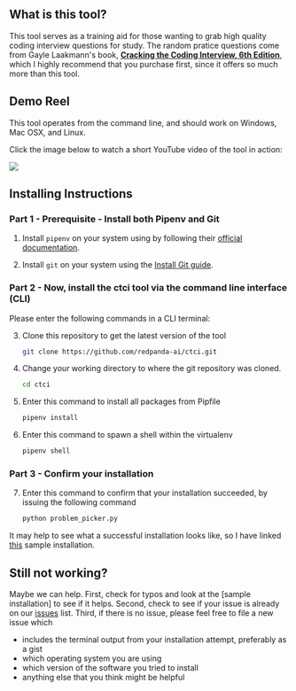 ## What is this tool?

This tool serves as a training aid for those wanting to grab high quality coding interview questions for study. The random pratice questions come from Gayle Laakmann's book, [**Cracking the Coding Interview, 6th Edition**](http://shortn/_y6ydorMcDP), which I highly recommend that you purchase first, since it offers so much more than this tool.

## Demo Reel
This tool operates from the command line, and should work on Windows, Mac OSX, and Linux. 

Click the image below to watch a short YouTube video of the tool in action:

[![](http://img.youtube.com/vi/U8GumpZ9LMk/0.jpg)](http://www.youtube.com/watch?v=U8GumpZ9LMk "Random Interview Question Picker")

## Installing Instructions

### Part 1 - Prerequisite - Install both Pipenv and Git

1. Install `pipenv` on your system using by following their [official documentation](https://pipenv.pypa.io/en/latest/installation/).

2. Install `git` on your system using the [Install Git guide](https://github.com/git-guides/install-git).


### Part 2 - Now, install the ctci tool via the command line interface (CLI)

Please enter the following commands in a CLI terminal:
 
3. Clone this repository to get the latest version of the tool
   ```sh
   git clone https://github.com/redpanda-ai/ctci.git
   ```
4. Change your working directory to where the git repository was cloned.
   ```sh
   cd ctci
   ```  
5. Enter this command to install all packages from Pipfile
   ```sh
   pipenv install
   ```
6. Enter this command to spawn a shell within the virtualenv
   ```sh
   pipenv shell
   ```

### Part 3 - Confirm your installation

7. Enter this command to confirm that your installation succeeded, by issuing the following command
   ```sh
   python problem_picker.py
   ```
It may help to see what a successful installation looks like, so I have linked [this](https://gist.github.com/redpanda-ai/0c189909ed021dd86d6a4e2e9547682f) sample installation.

## Still not working?
Maybe we can help. First, check for typos and look at the [sample installation] to see if it helps.
Second, check to see if your issue is already on our [issues](https://github.com/redpanda-ai/ctci/issues) list. 
Third, if there is no issue, please feel free to file a new issue which

* includes the terminal output from your installation attempt, preferably as a gist
* which operating system you are using
* which version of the software you tried to install
* anything else that you think might be helpful
